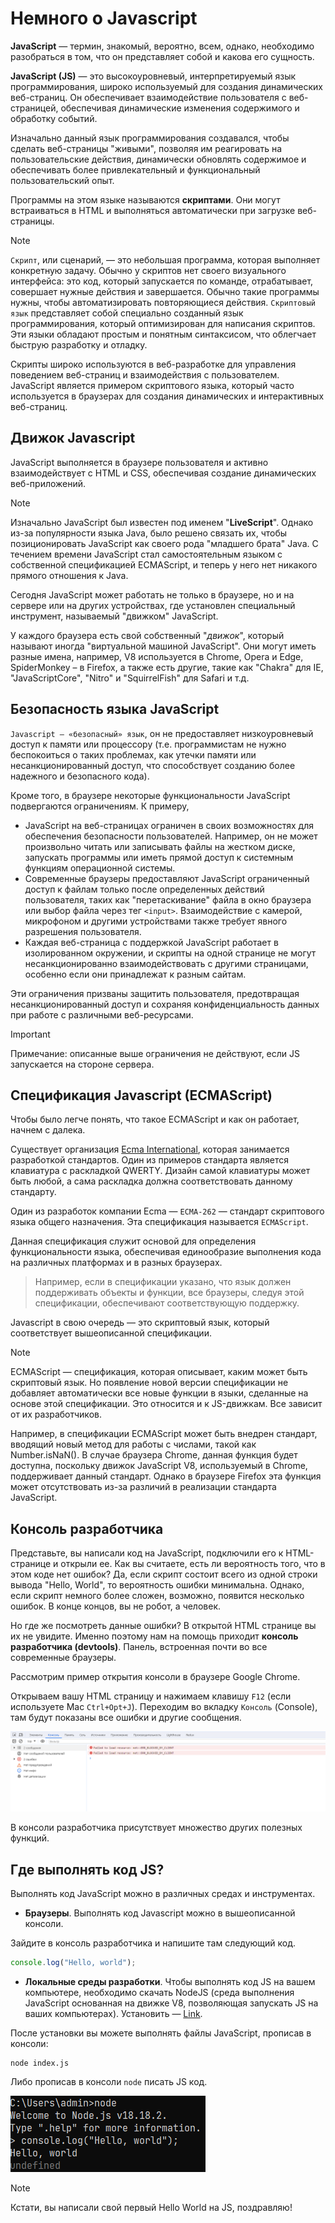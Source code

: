 # Немного о Javascript

**JavaScript** — термин, знакомый, вероятно, всем, однако, необходимо разобраться в том, что он представляет собой и какова его сущность.

**JavaScript (JS)** — это высокоуровневый, интерпретируемый язык программирования, широко используемый для создания динамических веб-страниц. Он обеспечивает взаимодействие пользователя с веб-страницей, обеспечивая динамические изменения содержимого и обработку событий.

Изначально данный язык программирования создавался, чтобы сделать веб-страницы "живыми", позволяя им реагировать на пользовательские действия, динамически обновлять содержимое и обеспечивать более привлекательный и функциональный пользовательский опыт.

Программы на этом языке называются **скриптами**. Они могут встраиваться в HTML и выполняться автоматически при загрузке веб-страницы.

> [!NOTE]
> `Скрипт`, или сценарий, — это небольшая программа, которая выполняет конкретную задачу. Обычно у скриптов нет своего визуального интерфейса: это код, который запускается по команде, отрабатывает, совершает нужные действия и завершается. Обычно такие программы нужны, чтобы автоматизировать повторяющиеся действия. `Скриптовый язык` представляет собой специально созданный язык программирования, который оптимизирован для написания скриптов. Эти языки обладают простым и понятным синтаксисом, что облегчает быструю разработку и отладку.

Скрипты широко используются в веб-разработке для управления поведением веб-страниц и взаимодействия с пользователем. JavaScript является примером скриптового языка, который часто используется в браузерах для создания динамических и интерактивных веб-страниц.

## Движок Javascript

JavaScript выполняется в браузере пользователя и активно взаимодействует с HTML и CSS, обеспечивая создание динамических веб-приложений.

> [!NOTE]
> Изначально JavaScript был известен под именем "**LiveScript**". Однако из-за популярности языка Java, было решено связать их, чтобы позиционировать JavaScript как своего рода "младшего брата" Java. С течением времени JavaScript стал самостоятельным языком с собственной спецификацией ECMAScript, и теперь у него нет никакого прямого отношения к Java.

Сегодня JavaScript может работать не только в браузере, но и на сервере или на других устройствах, где установлен специальный инструмент, называемый "движком" JavaScript.

У каждого браузера есть свой собственный "_движок_", который называют иногда "виртуальной машиной JavaScript". Они могут иметь разные имена, например, V8 используется в Chrome, Opera и Edge, SpiderMonkey – в Firefox, а также есть другие, такие как "Chakra" для IE, "JavaScriptCore", "Nitro" и "SquirrelFish" для Safari и т.д.

## Безопасность языка JavaScript

`Javascript — «безопасный» язык`, он не предоставляет низкоуровневый доступ к памяти или процессору (т.е. программистам не нужно беспокоиться о таких проблемах, как утечки памяти или несанкционированный доступ, что способствует созданию более надежного и безопасного кода).

Кроме того, в браузере некоторые функциональности JavaScript подвергаются ограничениям. К примеру,

* JavaScript на веб-страницах ограничен в своих возможностях для обеспечения безопасности пользователей. Например, он не может произвольно читать или записывать файлы на жестком диске, запускать программы или иметь прямой доступ к системным функциям операционной системы.
* Современные браузеры предоставляют JavaScript ограниченный доступ к файлам только после определенных действий пользователя, таких как "перетаскивание" файла в окно браузера или выбор файла через тег `<input>`. Взаимодействие с камерой, микрофоном и другими устройствами также требует явного разрешения пользователя.
* Каждая веб-страница с поддержкой JavaScript работает в изолированном окружении, и скрипты на одной странице не могут несанкционированно взаимодействовать с другими страницами, особенно если они принадлежат к разным сайтам.

Эти ограничения призваны защитить пользователя, предотвращая несанкционированный доступ и сохраняя конфиденциальность данных при работе с различными веб-ресурсами.

> [!IMPORTANT]
> Примечание: описанные выше ограничения не действуют, если JS запускается на стороне сервера.

## Спецификация Javascript (ECMAScript)

Чтобы было легче понять, что такое ECMAScript и как он работает, начнем с далека. 

Существует организация [Ecma International](https://ecma-international.org/), которая занимается разработкой стандартов. Один из примеров стандарта является клавиатура с раскладкой QWERTY. Дизайн самой клавиатуры может быть любой, а сама раскладка должна соответствовать данному стандарту.

Один из разработок компании Ecma — `ECMA-262` — стандарт скриптового языка общего назначения. Эта спецификация называется `ECMAScript`.

Данная спецификация служит основой для определения функциональности языка, обеспечивая единообразие выполнения кода на различных платформах и в разных браузерах.
> Например, если в спецификации указано, что язык должен поддерживать объекты и функции, все браузеры, следуя этой спецификации, обеспечивают соответствующую поддержку.

Javascript в свою очередь — это скриптовый язык, который соответствует вышеописанной спецификации.
 
> [!NOTE]
> ECMAScript — спецификация, которая описывает, каким может быть скриптовый язык. Но появление новой версии спецификации не добавляет автоматически все новые функции в языки, сделанные на основе этой спецификации. Это относится и к JS-движкам. Все зависит от их разработчиков.

Например, в спецификации ECMAScript может быть внедрен стандарт, вводящий новый метод для работы с числами, такой как Number.isNaN(). В случае браузера Chrome, данная функция будет доступна, поскольку движок JavaScript V8, используемый в Chrome, поддерживает данный стандарт. Однако в браузере Firefox эта функция может отсутствовать из-за различий в реализации стандарта JavaScript.

## Консоль разработчика

Представьте, вы написали код на JavaScript, подключили его к HTML-странице и открыли ее. Как вы считаете, есть ли вероятность того, что в этом коде нет ошибок? Да, если скрипт состоит всего из одной строки вывода "Hello, World", то вероятность ошибки минимальна. Однако, если скрипт немного более сложен, возможно, появится несколько ошибок. В конце концов, вы не робот, а человек.

Но где же посмотреть данные ошибки? В открытой HTML странице вы их не увидите. Именно поэтому нам на помощь приходит **консоль разработчика (devtools)**. Панель, встроенная почти во все современные браузеры.

Рассмотрим пример открытия консоли в браузере Google Chrome.

Открываем вашу HTML страницу и нажимаем клавишу `F12` (если используете Mac `Ctrl+Opt+J`). Переходим во вкладку `Консоль` (Console), там будут показаны все ошибки и другие сообщения.

![devtools](/images/devtools.png?raw=true)

В консоли разработчика присутствует множество других полезных функций.

## Где выполнять код JS?

Выполнять код JavaScript можно в различных средах и инструментах.

* **Браузеры**. Выполнять код Javascript можно в вышеописанной консоли. 

Зайдите в консоль разработчика и напишите там следующий код.

```javascript
console.log("Hello, world");
```
* **Локальные среды разработки**. Чтобы выполнять код JS на вашем компьютере, необходимо скачать NodeJS (среда выполнения JavaScript основанная на движке V8, позволяющая запускать JS на ваших компьютерах). Установить — [Link](https://nodejs.org/en).

После установки вы можете выполнять файлы JavaScript, прописав в консоли:
```shell
node index.js
```
Либо прописав в консоли `node` писать JS код.

![Node Run](/images/node_run.png)

> [!NOTE]
> Кстати, вы написали свой первый Hello World на JS, поздравляю!